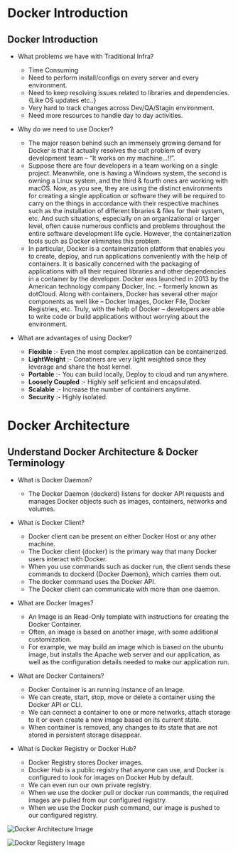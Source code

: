 # Docker Introduction

## Docker Introduction
- What problems we have with Traditional Infra?
  - Time Consuming
  - Need to perform install/configs on every server and every environment.
  - Need to keep resolving issues related to libraries and dependencies. {Like OS updates etc..}
  - Very hard to track changes across Dev/QA/Stagin environment.
  - Need more resources to handle day to day activities.

- Why do we need to use Docker?
  - The major reason behind such an immensely growing demand for Docker is that it actually resolves the cult problem of every development team – “It works on my machine…!!”.
  - Suppose there are four developers in a team working on a single project. Meanwhile, one is having a Windows system, the second is owning a Linux system, and the third & fourth ones are working with macOS. Now, as you see, they are using the distinct environments for creating a single application or software they will be required to carry on the things in accordance with their respective machines such as the installation of different libraries & files for their system, etc. And such situations, especially on an organizational or larger level, often cause numerous conflicts and problems throughout the entire software development life cycle. However, the containerization tools such as Docker eliminates this problem.
  - In particular, Docker is a containerization platform that enables you to create, deploy, and run applications conveniently with the help of containers. It is basically concerned with the packaging of applications with all their required libraries and other dependencies in a container by the developer. Docker was launched in 2013 by the American technology company Docker, Inc. – formerly known as dotCloud. Along with containers, Docker has several other major components as well like – Docker Images, Docker File, Docker Registries, etc. Truly, with the help of Docker – developers are able to write code or build applications without worrying about the environment.
  
- What are advantages of using Docker?
  - **Flexible** :- Even the most complex application can be containerized.
  - **LightWeight** :- Conatiners are very light weighted since they leverage and share the host kernel.
  - **Portable** :- You can build locally, Deploy to cloud and run anywhere.
  - **Loosely Coupled** :- Highly self seficient and encapsulated.
  - **Scalable** :- Increase the number of containers anytime.
  - **Security** :- Highly isolated.

# Docker Architecture

## Understand Docker Architecture & Docker Terminology
- What is Docker Daemon?
  - The Docker Daemon {dockerd} listens for docker API requests and manages Docker objects such as images, containers, networks and volumes.
  
- What is Docker Client?
  - Docker client can be present on either Docker Host or any other machine.
  - The Docker client {docker} is the primary way that many Docker users interact with Docker.
  - When you use commands such as docker run, the client sends these commands to dockerd {Docker Daemon}, which carries them out.
  - The docker command uses the Docker API.
  - The Docker client can communicate with more than one daemon.
  
- What are Docker Images?
  - An Image is an Read-Only template with instructions for creating the Docker Container.
  - Often, an image is based on another image, with some additional customization.
  - For example, we may build an image which is based on the ubuntu image, but installs the Apache web server and our application, as well as the configuration details needed to make
  our application run.

- What are Docker Containers?
  - Docker Container is an running instance of an Image.
  - We can create, start, stop, move or delete a container using the Docker API or CLI.
  - We can connect a container to one or more networks, attach storage to it or even create a new image based on its current state.
  - When container is removed, any changes to its state that are not stored in persistent storage disappear.
  
- What is Docker Registry or Docker Hub?
  - Docker Registry stores Docker images.
  - Docker Hub is a public registry that anyone can use, and Docker is configured to look for images on Docker Hub by default.
  - We can even run our own private registry.
  - When we use the docker pull or docker run commands, the required images are pulled from our configured registry.
  - When we use the Docker push command, our image is pushed to our configured registry.

![Docker Architecture Image](https://media.geeksforgeeks.org/wp-content/uploads/20221205115118/Architecture-of-Docker.png)

![Docker Registery Image](https://www.google.com/url?sa=i&url=https%3A%2F%2Fblog.octo.com%2Fen%2Fdocker-registry-first-steps%2F&psig=AOvVaw3T0g1uYRgsu-oAfBh6SHYN&ust=1676562882337000&source=images&cd=vfe&ved=0CA0QjRxqFwoTCJje7M7xl_0CFQAAAAAdAAAAABAD)
